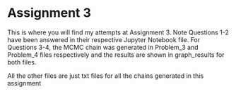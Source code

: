 # Assignment 3
This is where you will find my attempts at Assignment 3. Note Questions 1-2 have been answered in their respective Jupyter Notebook file. For Questions 3-4, the MCMC chain was generated in Problem_3 and Problem_4 files respectively and the results are shown in graph_results for both files. 

All the other files are just txt files for all the chains generated in this assignment
